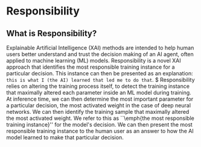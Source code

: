 # Responsibility

## What is Responsibility?
Explainable Artificial Intelligence (XAI) methods are intended to help human users better understand and trust the decision making of an AI agent, often applied to machine learning (ML) models. Responsibility is a novel XAI approach that identifies the most responsible training instance for a particular decision. This instance can then be presented as an explanation: ``this is what I (the AI) learned that led me to do that``. 
$ Responsibility relies on altering the training process itself, to detect the training instance that maximally altered each parameter inside an ML model during training. At inference time, we can then determine the most important parameter for a particular decision, the most activated weight in the case of deep neural networks. We can then identify the training sample that maximally altered the most activated weight. We refer to this as ``\emph{the most responsible training instance}'' for the model's decision. We can then present the most responsible training instance to the human user as an answer to how the AI model learned to make that particular decision.
